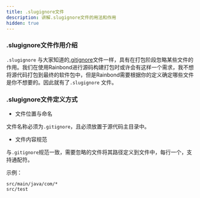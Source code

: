 ```yaml
---
title: .slugignore文件
description: 讲解.slugignore文件的用法和作用
hidden: true
---
```


### .slugignore文件作用介绍

`.slugignore` 与大家知道的[.gitignore](https://git-scm.com/docs/gitignore)文件一样，具有在打包阶段忽略某些文件的作用。我们在使用Rainbond进行源码构建打包时或许会有这样一个需求，我不想将源代码打包到最终的软件包中，但是Rainbond需要根据你的定义确定哪些文件是你不想要的。因此就有了`.slugignore` 文件。

### .slugignore文件定义方式

* 文件位置与命名

文件名称必须为`.gitignore`，且必须放置于源代码主目录中。

* 文件内容规范

与`.gitignore`规范一致，需要忽略的文件将其路径定义到文件中，每行一个，支持通配符。

示例：

```
src/main/java/com/*
src/test
```


